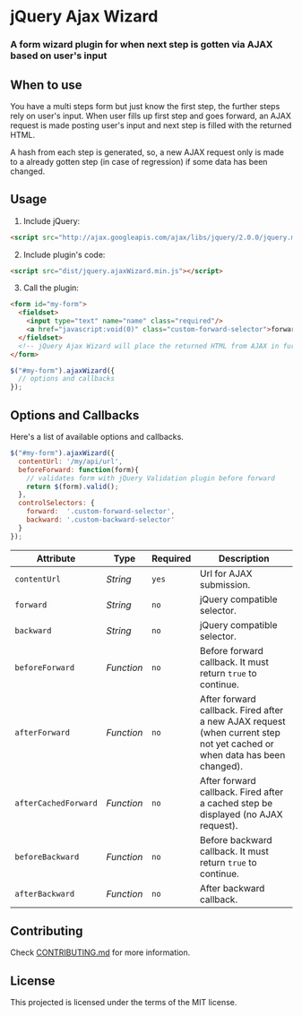 # jQuery Ajax Wizard

### A form wizard plugin for when next step is gotten via AJAX based on user's input

## When to use

You have a multi steps form but just know the first step, the further steps rely on user's input. When user fills up first step and goes forward, an AJAX request is made posting user's input and next step is filled with the returned HTML.

A hash from each step is generated, so, a new AJAX request only is made to a already gotten step (in case of regression) if some data has been changed.

## Usage

1. Include jQuery:
```html
<script src="http://ajax.googleapis.com/ajax/libs/jquery/2.0.0/jquery.min.js"></script>
```

2. Include plugin's code:
```html
<script src="dist/jquery.ajaxWizard.min.js"></script>
```

3. Call the plugin:
```html
<form id="my-form">
  <fieldset>
    <input type="text" name="name" class="required"/>
    <a href="javascript:void(0)" class="custom-forward-selector">forward</a>
  </fieldset>
  <!-- jQuery Ajax Wizard will place the returned HTML from AJAX in further fieldsteps -->
</form>
```

```javascript
$("#my-form").ajaxWizard({
  // options and callbacks
});
```

## Options and Callbacks

Here's a list of available options and callbacks.

```javascript
$("#my-form").ajaxWizard({
  contentUrl: '/my/api/url',
  beforeForward: function(form){
    // validates form with jQuery Validation plugin before forward
    return $(form).valid();
  },
  controlSelectors: {
    forward:  '.custom-forward-selector',
    backward: '.custom-backward-selector'
  }
});
```

Attribute			       | Type				  | Required	| Description
---						       | ---					| ---				| ---
`contentUrl`         | *String*		  | `yes`		  | Url for AJAX submission.
`forward`		         | *String*		  | `no`		  | jQuery compatible selector.
`backward`	         | *String*		  | `no`		  | jQuery compatible selector.
`beforeForward`	     | *Function*		| `no`		  | Before forward callback. It must return `true` to continue.
`afterForward`	     | *Function*		| `no`		  | After forward callback. Fired after a new AJAX request (when current step not yet cached or when data has been changed).
`afterCachedForward` | *Function*		| `no`		  | After forward callback. Fired after a cached step be displayed (no AJAX request).
`beforeBackward`	   | *Function*		| `no`		  | Before backward callback. It must return `true` to continue.
`afterBackward`	     | *Function*		| `no`		  | After backward callback.


## Contributing

Check [CONTRIBUTING.md](https://github.com/glaucocustodio/jquery-ajax-wizard/blob/master/CONTRIBUTING.md) for more information.

## License

This projected is licensed under the terms of the MIT license.